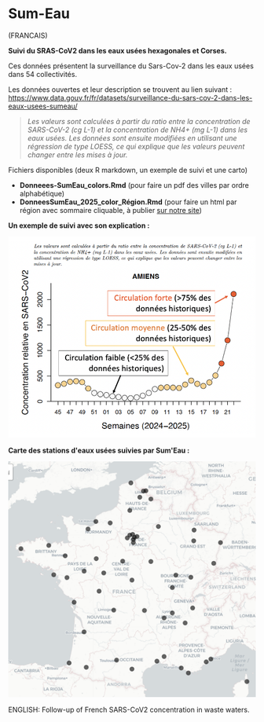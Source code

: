 # Sum-Eau
(FRANCAIS)

**Suivi du SRAS-CoV2 dans les eaux usées hexagonales et Corses.**

Ces données présentent la surveillance du Sars-Cov-2 dans les eaux usées dans 54 collectivités.

Les données ouvertes et leur description se trouvent au lien suivant : https://www.data.gouv.fr/fr/datasets/surveillance-du-sars-cov-2-dans-les-eaux-usees-sumeau/

> *Les valeurs sont calculées à partir du ratio entre la concentration de SARS-CoV-2 (cg L-1) et la concentration de NH4+ (mg L-1) dans les eaux usées. Les données sont ensuite modifiées en utilisant une régression de type LOESS, ce qui explique que les valeurs peuvent changer entre les mises à jour.*

Fichiers disponibles (deux R markdown, un exemple de suivi et une carto)
- **Donneees-SumEau_colors.Rmd** (pour faire un pdf des villes par ordre alphabétique)
- **DonneesSumEau_2025_color_Région.Rmd** (pour faire un html par région avec sommaire cliquable, à publier [sur notre site](https://associationarra.wordpress.com/suivi-regional-sumeau/))

**Un exemple de suivi avec son explication :**

![Suivi Sum'Eau à Amiens](Explication_circulation_SumEau.png)

**Carte des stations d'eaux usées suivies par Sum'Eau :**

![Carte des stations d'eau usées suivies avec Sum'Eau](mapSumEau.png)


ENGLISH: Follow-up of French SARS-CoV2 concentration in waste waters.
